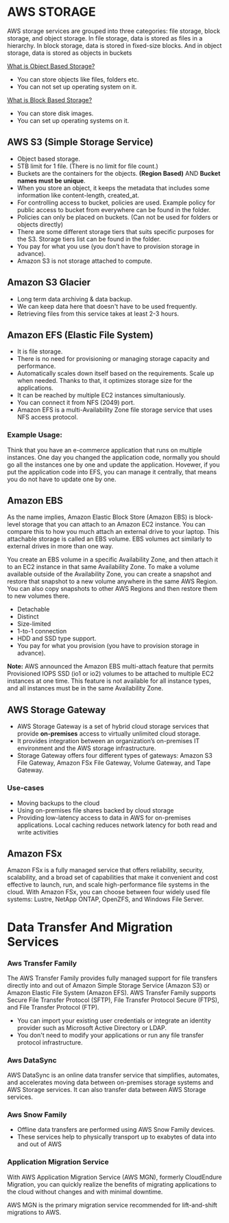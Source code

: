 # AWS STORAGE

AWS storage services are grouped into three categories: file storage, block storage, and object storage. In file storage, data is stored as files in a hierarchy. In block storage, data is stored in fixed-size blocks. And in object storage, data is stored as objects in buckets

[What is Object Based Storage?](https://www.ibm.com/topics/object-storage)

- You can store objects like files, folders etc.
- You can not set up operating system on it.

[What is Block Based Storage?](https://www.ibm.com/topics/block-storage)

- You can store disk images.
- You can set up operating systems on it.

## AWS S3 (Simple Storage Service)

- Object based storage.
- 5TB limit for 1 file. (There is no limit for file count.)
- Buckets are the containers for the objects. **(Region Based)** AND **Bucket names must be unique**.
- When you store an object, it keeps the metadata that includes some information like content-length, created_at.
- For controlling access to bucket, policies are used. Example policy for public access to bucket from everywhere can be found in the folder.
- Policies can only be placed on buckets. (Can not be used for folders or objects directly)
- There are some different storage tiers that suits specific purposes for the S3. Storage tiers list can be found in the folder.
- You pay for what you use (you don’t have to provision storage in advance).
- Amazon S3 is not storage attached to compute.

## Amazon S3 Glacier

- Long term data archiving & data backup.
- We can keep data here that doesn't have to be used frequently.
- Retrieving files from this service takes at least 2-3 hours.

## Amazon EFS (Elastic File System)

- It is file storage.
- There is no need for provisioning or managing storage capacity and performance.
- Automatically scales down itself based on the requirements. Scale up when needed. Thanks to that, it optimizes storage size for the applications.
- It can be reached by multiple EC2 instances simultaniously.
- You can connect it from NFS (2049) port.
- Amazon EFS is a multi-Availability Zone file storage service that uses NFS access protocol.

### Example Usage:

Think that you have an e-commerce application that runs on multiple instances. One day you changed the application code, normally you should go all the instances one by one and update the application. Hovewer, if you put the application code into EFS, you can manage it centrally, that means you do not have to update one by one.

## Amazon EBS

As the name implies, Amazon Elastic Block Store (Amazon EBS) is block-level storage that you can attach to an Amazon EC2 instance. You can compare this to how you much attach an external drive to your laptop. This attachable storage is called an EBS volume. EBS volumes act similarly to external drives in more than one way.

You create an EBS volume in a specific Availability Zone, and then attach it to an EC2 instance in that same Availability Zone.
To make a volume available outside of the Availability Zone, you can create a snapshot and restore that snapshot to a new volume anywhere in the same AWS Region. You can also copy snapshots to other AWS Regions and then restore them to new volumes there.

- Detachable
- Distinct
- Size-limited
- 1-to-1 connection
- HDD and SSD type support.
- You pay for what you provision (you have to provision storage in advance).

**Note:** AWS announced the Amazon EBS multi-attach feature that permits Provisioned IOPS SSD (io1 or io2) volumes to be attached to multiple EC2 instances at one time. This feature is not available for all instance types, and all instances must be in the same Availability Zone.

## AWS Storage Gateway

- AWS Storage Gateway is a set of hybrid cloud storage services that provide **on-premises** access to virtually unlimited cloud storage.
- It provides integration between an organization’s on-premises IT environment and the AWS storage infrastructure.
- Storage Gateway offers four different types of gateways: Amazon S3 File Gateway, Amazon FSx File Gateway, Volume Gateway, and Tape Gateway.

### Use-cases

- Moving backups to the cloud
- Using on-premises file shares backed by cloud storage
- Providing low-latency access to data in AWS for on-premises applications. Local caching reduces network latency for both read and write activities

## Amazon FSx

Amazon FSx is a fully managed service that offers reliability, security, scalability, and a broad set of capabilities that make it convenient and cost effective to launch, run, and scale high-performance file systems in the cloud. With Amazon FSx, you can choose between four widely used file systems: Lustre, NetApp ONTAP, OpenZFS, and Windows File Server.

# Data Transfer And Migration Services

### Aws Transfer Family

The AWS Transfer Family provides fully managed support for file transfers directly into and out of Amazon Simple Storage Service (Amazon S3) or Amazon Elastic File System (Amazon EFS). AWS Transfer Family supports Secure File Transfer Protocol (SFTP), File Transfer Protocol Secure (FTPS), and File Transfer Protocol (FTP).

- You can import your existing user credentials or integrate an identity provider such as Microsoft Active Directory or LDAP.
- You don't need to modify your applications or run any file transfer protocol infrastructure.

### Aws DataSync

AWS DataSync is an online data transfer service that simplifies, automates, and accelerates moving data between on-premises storage systems and AWS Storage services. It can also transfer data between AWS Storage services.

### Aws Snow Family

- Offline data transfers are performed using AWS Snow Family devices.
- These services help to physically transport up to exabytes of data into and out of AWS

### Application Migration Service

With AWS Application Migration Service (AWS MGN), formerly CloudEndure Migration, you can quickly realize the benefits of migrating applications to the cloud without changes and with minimal downtime.

AWS MGN is the primary migration service recommended for lift-and-shift migrations to AWS. 
